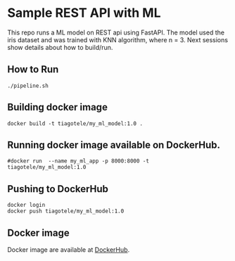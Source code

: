 # Sample REST API with ML

This repo runs a ML model on REST api using FastAPI.
The model used the iris dataset and was trained with KNN algorithm, where n = 3.
Next sessions show details about how to build/run.

## How to Run
```
./pipeline.sh
```

## Building docker image
```
docker build -t tiagotele/my_ml_model:1.0 .
```

## Running docker image available on DockerHub.
```
#docker run  --name my_ml_app -p 8000:8000 -t tiagotele/my_ml_model:1.0
```

## Pushing to DockerHub
```
docker login 
docker push tiagotele/my_ml_model:1.0
```

## Docker image
Docker image are available at [DockerHub](https://hub.docker.com/repository/docker/tiagotele/my_ml_model).
